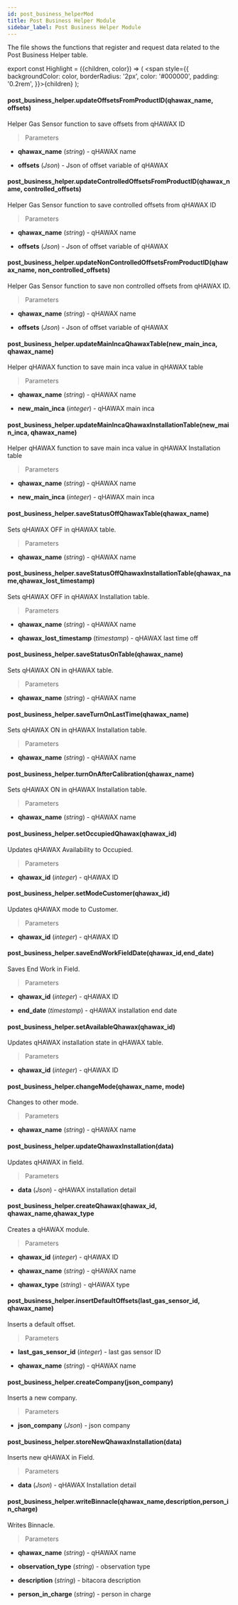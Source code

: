 ```yaml
---
id: post_business_helperMod
title: Post Business Helper Module
sidebar_label: Post Business Helper Module
---
```


The file shows the functions that register and request data related to the Post Business Helper table.

export const Highlight = ({children, color}) => ( <span style={{
      backgroundColor: color,
      borderRadius: '2px',
      color: '#000000',
      padding: '0.2rem',
    }}>{children}</span> );


#### <Highlight color="#b2e4f7">post_business_helper.updateOffsetsFromProductID(qhawax_name, offsets)</Highlight>

Helper Gas Sensor function to save offsets from qHAWAX ID

>Parameters

* **qhawax_name** (*string*) - qHAWAX name

* **offsets** (*Json*) - Json of offset variable of qHAWAX

#### <Highlight color="#b2e4f7">post_business_helper.updateControlledOffsetsFromProductID(qhawax_name, controlled_offsets)</Highlight>

Helper Gas Sensor function to save controlled offsets from qHAWAX ID

>Parameters

* **qhawax_name** (*string*) - qHAWAX name

* **offsets** (*Json*) - Json of offset variable of qHAWAX

#### <Highlight color="#b2e4f7">post_business_helper.updateNonControlledOffsetsFromProductID(qhawax_name, non_controlled_offsets)</Highlight>

Helper Gas Sensor function to save non controlled offsets from qHAWAX ID.

>Parameters

* **qhawax_name** (*string*) - qHAWAX name

* **offsets** (*Json*) - Json of offset variable of qHAWAX

#### <Highlight color="#b2e4f7">post_business_helper.updateMainIncaQhawaxTable(new_main_inca, qhawax_name)</Highlight>

Helper qHAWAX function to save main inca value in qHAWAX table

>Parameters

* **qhawax_name** (*string*) - qHAWAX name

* **new_main_inca** (*integer*) - qHAWAX main inca

#### <Highlight color="#b2e4f7">post_business_helper.updateMainIncaQhawaxInstallationTable(new_main_inca, qhawax_name)</Highlight>

Helper qHAWAX function to save main inca value in qHAWAX Installation table

>Parameters

* **qhawax_name** (*string*) - qHAWAX name

* **new_main_inca** (*integer*) - qHAWAX main inca


#### <Highlight color="#b2e4f7">post_business_helper.saveStatusOffQhawaxTable(qhawax_name)</Highlight>

Sets qHAWAX OFF in qHAWAX table.

>Parameters

* **qhawax_name** (*string*) - qHAWAX name

#### <Highlight color="#b2e4f7">post_business_helper.saveStatusOffQhawaxInstallationTable(qhawax_name,qhawax_lost_timestamp)</Highlight>

Sets qHAWAX OFF in qHAWAX Installation table.

>Parameters

* **qhawax_name** (*string*) - qHAWAX name

* **qhawax_lost_timestamp** (*timestamp*) - qHAWAX last time off


#### <Highlight color="#b2e4f7">post_business_helper.saveStatusOnTable(qhawax_name)</Highlight>

Sets qHAWAX ON in qHAWAX table.

>Parameters

* **qhawax_name** (*string*) - qHAWAX name

#### <Highlight color="#b2e4f7">post_business_helper.saveTurnOnLastTime(qhawax_name)</Highlight>

Sets qHAWAX ON in qHAWAX Installation table.

>Parameters

* **qhawax_name** (*string*) - qHAWAX name

#### <Highlight color="#b2e4f7">post_business_helper.turnOnAfterCalibration(qhawax_name)</Highlight>

Sets qHAWAX ON in qHAWAX Installation table.

>Parameters

* **qhawax_name** (*string*) - qHAWAX name

#### <Highlight color="#b2e4f7">post_business_helper.setOccupiedQhawax(qhawax_id)</Highlight>

Updates qHAWAX Availability to Occupied.

>Parameters

* **qhawax_id** (*integer*) - qHAWAX ID

#### <Highlight color="#b2e4f7">post_business_helper.setModeCustomer(qhawax_id)</Highlight>

Updates qHAWAX mode to Customer.

>Parameters

* **qhawax_id** (*integer*) - qHAWAX ID

#### <Highlight color="#b2e4f7">post_business_helper.saveEndWorkFieldDate(qhawax_id,end_date)</Highlight>

Saves End Work in Field.

>Parameters

* **qhawax_id** (*integer*) - qHAWAX ID

* **end_date** (*timestamp*) - qHAWAX installation end date


#### <Highlight color="#b2e4f7">post_business_helper.setAvailableQhawax(qhawax_id)</Highlight>

Updates qHAWAX installation state in qHAWAX table.

>Parameters

* **qhawax_id** (*integer*) - qHAWAX ID

#### <Highlight color="#b2e4f7">post_business_helper.changeMode(qhawax_name, mode)</Highlight>

Changes to other mode.

>Parameters

* **qhawax_name** (*string*) - qHAWAX name

#### <Highlight color="#b2e4f7">post_business_helper.updateQhawaxInstallation(data)</Highlight>

Updates qHAWAX in field.

>Parameters

* **data** (*Json*) - qHAWAX installation detail

#### <Highlight color="#b2e4f7">post_business_helper.createQhawax(qhawax_id, qhawax_name,qhawax_type</Highlight>

Creates a qHAWAX module.

>Parameters

* **qhawax_id** (*integer*) - qHAWAX ID

* **qhawax_name** (*string*) - qHAWAX name

* **qhawax_type** (*string*) - qHAWAX type

#### <Highlight color="#b2e4f7">post_business_helper.insertDefaultOffsets(last_gas_sensor_id, qhawax_name)</Highlight>

Inserts a default offset.

>Parameters

* **last_gas_sensor_id** (*integer*) - last gas sensor ID

* **qhawax_name** (*string*) - qHAWAX name

#### <Highlight color="#b2e4f7">post_business_helper.createCompany(json_company)</Highlight>

Inserts a new company.

>Parameters

* **json_company** (*Json*) - json company

#### <Highlight color="#b2e4f7">post_business_helper.storeNewQhawaxInstallation(data)</Highlight>

Inserts new qHAWAX in Field.

>Parameters

* **data** (*Json*) - qHAWAX Installation detail

#### <Highlight color="#b2e4f7">post_business_helper.writeBinnacle(qhawax_name,description,person_in_charge)</Highlight>

Writes Binnacle.

>Parameters

* **qhawax_name** (*string*) - qHAWAX name

* **observation_type** (*string*) - observation type

* **description** (*string*) - bitacora description

* **person_in_charge** (*string*) - person in charge
